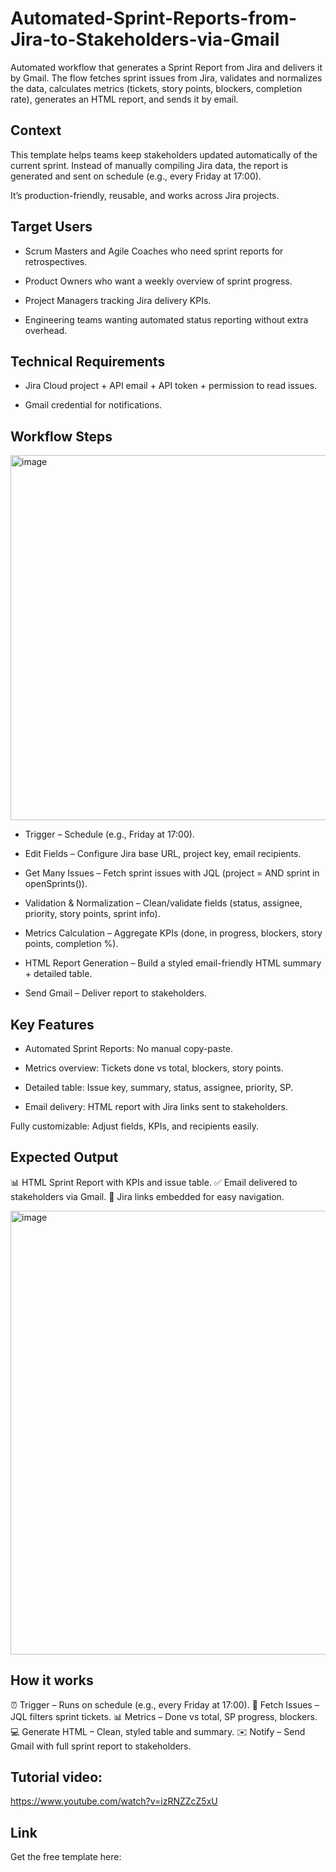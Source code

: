 # Automated-Sprint-Reports-from-Jira-to-Stakeholders-via-Gmail
Automated workflow that generates a Sprint Report from Jira and delivers it by Gmail.  The flow fetches sprint issues from Jira, validates and normalizes the data, calculates metrics (tickets, story points, blockers, completion rate), generates an HTML report, and sends it by email.

## Context
This template helps teams keep stakeholders updated automatically of the current sprint.
Instead of manually compiling Jira data, the report is generated and sent on schedule (e.g., every Friday at 17:00).

It’s production-friendly, reusable, and works across Jira projects.

## Target Users
- Scrum Masters and Agile Coaches who need sprint reports for retrospectives.

- Product Owners who want a weekly overview of sprint progress.

- Project Managers tracking Jira delivery KPIs.

- Engineering teams wanting automated status reporting without extra overhead.

## Technical Requirements
- Jira Cloud project + API email + API token + permission to read issues.

- Gmail credential for notifications.

## Workflow Steps
<img width="1496" height="584" alt="image" src="https://github.com/user-attachments/assets/e9846da5-dc95-48d0-affc-b5395007ab12" />


- Trigger – Schedule (e.g., Friday at 17:00).

- Edit Fields – Configure Jira base URL, project key, email recipients.

- Get Many Issues – Fetch sprint issues with JQL (project = <KEY> AND sprint in openSprints()).

- Validation & Normalization – Clean/validate fields (status, assignee, priority, story points, sprint info).

- Metrics Calculation – Aggregate KPIs (done, in progress, blockers, story points, completion %).

- HTML Report Generation – Build a styled email-friendly HTML summary + detailed table.

- Send Gmail – Deliver report to stakeholders.

## Key Features
- Automated Sprint Reports: No manual copy-paste.

- Metrics overview: Tickets done vs total, blockers, story points.

- Detailed table: Issue key, summary, status, assignee, priority, SP.

- Email delivery: HTML report with Jira links sent to stakeholders.

Fully customizable: Adjust fields, KPIs, and recipients easily.

## Expected Output
📊 HTML Sprint Report with KPIs and issue table.
✅ Email delivered to stakeholders via Gmail.
🔗 Jira links embedded for easy navigation.

<img width="1486" height="710" alt="image" src="https://github.com/user-attachments/assets/6092b919-e78a-4ff2-826c-b2f12f447440" />

## How it works
⏰ Trigger – Runs on schedule (e.g., every Friday at 17:00).
🧾 Fetch Issues – JQL filters sprint tickets.
📊 Metrics – Done vs total, SP progress, blockers.
💻 Generate HTML – Clean, styled table and summary.
✉️ Notify – Send Gmail with full sprint report to stakeholders.

## Tutorial video:

https://www.youtube.com/watch?v=izRNZZcZ5xU

## Link
Get the free template here:
